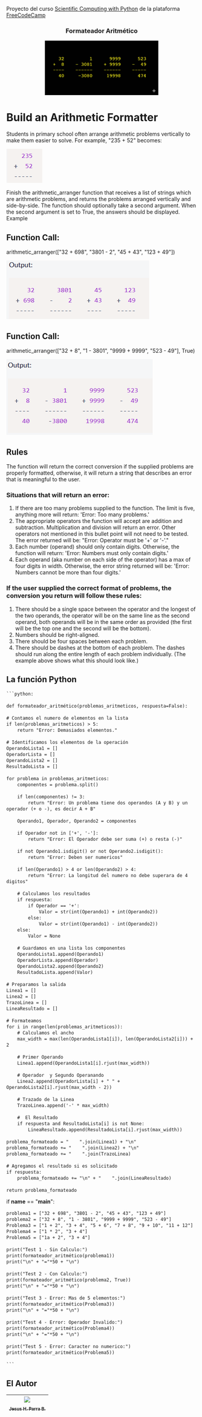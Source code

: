 Proyecto del curso [Scientific Computing with Python](https://www.freecodecamp.org/learn/scientific-computing-with-python) de la plataforma [FreeCodeCamp](https://www.freecodecamp.org/)

<div align="center">
  <h3>Formateador Aritmético</h3>
  <img src="img/Formateador.png" alt="Formateador Aritmético" width="300">
</div>

# Build an Arithmetic Formatter

Students in primary school often arrange arithmetic problems vertically to make them easier to solve. For example, "235 + 52" becomes:

![Problema aritmético](img/Formato1.png)


Finish the arithmetic_arranger function that receives a list of strings which are arithmetic problems, and returns the problems arranged vertically and side-by-side. The function should optionally take a second argument. When the second argument is set to True, the answers should be displayed.
Example

## Function Call:

arithmetic_arranger(["32 + 698", "3801 - 2", "45 + 43", "123 + 49"])

![Problema aritmético](img/Formato2.png)

## Function Call:

arithmetic_arranger(["32 + 8", "1 - 3801", "9999 + 9999", "523 - 49"], True)

![Problema aritmético](img/Formato3.png)

## Rules

The function will return the correct conversion if the supplied problems are properly formatted, otherwise, it will return a string that describes an error that is meaningful to the user.

### Situations that will return an error:
1. If there are too many problems supplied to the function. The limit is five, anything more will return: 'Error: Too many problems.'
2. The appropriate operators the function will accept are addition and subtraction. Multiplication and division will return an error. Other operators not mentioned in this bullet point will not need to be tested. The error returned will be: "Error: Operator must be '+' or '-'."
3. Each number (operand) should only contain digits. Otherwise, the function will return: 'Error: Numbers must only contain digits.'
4. Each operand (aka number on each side of the operator) has a max of four digits in width. Otherwise, the error string returned will be: 'Error: Numbers cannot be more than four digits.'
### If the user supplied the correct format of problems, the conversion you return will follow these rules:
1. There should be a single space between the operator and the longest of the two operands, the operator will be on the same line as the second operand, both operands will be in the same order as provided (the first will be the top one and the second will be the bottom).
2. Numbers should be right-aligned.
3. There should be four spaces between each problem.
4. There should be dashes at the bottom of each problem. The dashes should run along the entire length of each problem individually. (The example above shows what this should look like.)

## La función Python

    ```python:

    def formateador_aritmético(problemas_aritmeticos, respuesta=False):

    # Contamos el numero de elementos en la lista
    if len(problemas_aritmeticos) > 5:
        return "Error: Demasiados elementos."
    
    # Identificamos los elementos de la operación
    OperandoLista1 = []
    OperadorLista = []
    OperandoLista2 = []
    ResultadoLista = []
    
    for problema in problemas_aritmeticos:
        componentes = problema.split()
        
        if len(componentes) != 3:
            return "Error: Un problema tiene dos operandos (A y B) y un operador (+ o -), es decir A + B"
        
        Operando1, Operador, Operando2 = componentes
        
        if Operador not in ['+', '-']:
            return "Error: El Operador debe ser suma (+) o resta (-)"
        
        if not Operando1.isdigit() or not Operando2.isdigit():
            return "Error: Deben ser numericos"
        
        if len(Operando1) > 4 or len(Operando2) > 4:
            return "Error: La longitud del numero no debe superara de 4 digitos"
        
        # Calculamos los resultados
        if respuesta:
            if Operador == '+':
                Valor = str(int(Operando1) + int(Operando2))
            else:
                Valor = str(int(Operando1) - int(Operando2))
        else:
            Valor = None
        
        # Guardamos en una lista los componentes
        OperandoLista1.append(Operando1)
        OperadorLista.append(Operador)
        OperandoLista2.append(Operando2)
        ResultadoLista.append(Valor)
    
    # Preparamos la salida
    Linea1 = []
    Linea2 = []
    TrazoLinea = []
    LineaResultado = []
    
    # Formateamos
    for i in range(len(problemas_aritmeticos)):
        # Calculamos el ancho
        max_width = max(len(OperandoLista1[i]), len(OperandoLista2[i])) + 2
        
        # Primer Operando
        Linea1.append(OperandoLista1[i].rjust(max_width))
        
        # Operador  y Segundo Operanando
        Linea2.append(OperadorLista[i] + " " + OperandoLista2[i].rjust(max_width - 2))
        
        # Trazado de la Linea
        TrazoLinea.append('-' * max_width)
        
        #  El Resultado
        if respuesta and ResultadoLista[i] is not None:
            LineaResultado.append(ResultadoLista[i].rjust(max_width))
    
    problema_formateado = "    ".join(Linea1) + "\n"
    problema_formateado += "    ".join(Linea2) + "\n"
    problema_formateado += "    ".join(TrazoLinea)
    
    # Agregamos el resultado si es solicitado
    if respuesta:
        problema_formateado += "\n" + "    ".join(LineaResultado)
    
    return problema_formateado


if __name__ == "__main__":

    problema1 = ["32 + 698", "3801 - 2", "45 + 43", "123 + 49"]
    problema2 = ["32 + 8", "1 - 3801", "9999 + 9999", "523 - 49"]
    Problema3 = ["1 + 2", "3 + 4", "5 + 6", "7 + 8", "9 + 10", "11 + 12"]
    Problema4 = ["1 * 2", "3 + 4"]
    Problema5 = ["1a + 2", "3 + 4"]
    
    print("Test 1 - Sin Calculo:")
    print(formateador_aritmético(problema1))
    print("\n" + "="*50 + "\n")
    
    print("Test 2 - Con Calculo:")
    print(formateador_aritmético(problema2, True))
    print("\n" + "="*50 + "\n")
    
    print("Test 3 - Error: Mas de 5 elementos:")
    print(formateador_aritmético(Problema3))
    print("\n" + "="*50 + "\n")
    
    print("Test 4 - Error: Operador Invalido:")
    print(formateador_aritmético(Problema4))
    print("\n" + "="*50 + "\n")
    
    print("Test 5 - Error: Caracter no numerico:")
    print(formateador_aritmético(Problema5))
    
    ```


 ## El Autor

| [<img src="https://avatars.githubusercontent.com/u/123877201?v=4" width=115><br><sub>Jesus H. Parra B.</sub>](https://github.com/ing-jhparra)
| :---: |

